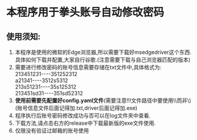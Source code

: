 # 本程序用于拳头账号自动修改密码
## 使用须知:
1. 本程序是使用的微软的Edge浏览器,所以需要下载好msedgedriver这个东西.具体如何下载并配置,大家自行谷歌.(注意需要下载与自己浏览器匹配的版本)
2. 需要进行修改密码的账号信息需要存储在txt文件中,具体格式为:  
213451231----351252312  
a21341----3512s5312  
213s51231----35s125312  
213451sd31----351sd52312  
3. **使用前需要先配置好config.yaml文件**(需要注意!!!文件路径中要使用\\\而非\\)(账号信息文件后面记得加.txt,driver后面记得加.exe)
4. 程序执行后账号密码修改成功与否可以在log文件夹中查看.
5. 下载方法,请点击右方的release中下载最新版的exe文件使用.
6. 仅限没有验证过邮箱的账号使用
